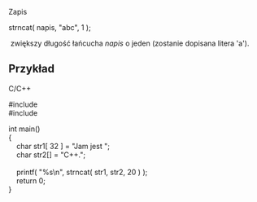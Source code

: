 Zapis

strncat( napis, "abc", 1 );

 zwiększy długość łańcucha _napis_ o jeden (zostanie dopisana litera 'a').  

## Przykład

C/C++

#include <cstdio>  
#include <cstring>  
  
int main()  
{  
    char str1[ 32 ] = "Jam jest ";  
    char str2[] = "C++.";  
     
    printf( "%s\n", strncat( str1, str2, 20 ) );  
    return 0;  
}